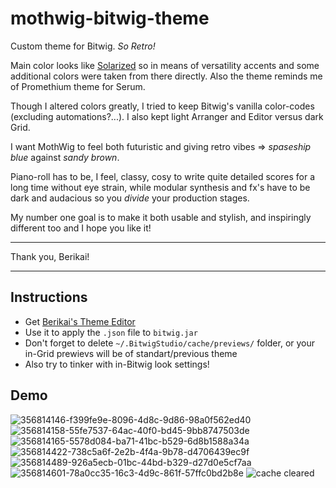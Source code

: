 # mothwig-bitwig-theme

Custom theme for Bitwig. *So Retro!*

Main color looks like [Solarized](https://github.com/altercation/solarized) so in means of versatility accents and some additional colors were taken from there directly.
Also the theme reminds me of Promethium theme for Serum.

Though I altered colors greatly, I tried to keep Bitwig's vanilla color-codes (excluding automations?...).
I also kept light Arranger and Editor versus dark Grid.

I want MothWig to feel both futuristic and giving retro vibes => *spaseship blue* against *sandy brown*.

Piano-roll has to be, I feel, classy, cosy to write quite detailed scores for a long time without eye strain, while modular synthesis and fx's have to be dark and audacious so you *divide* your production stages.

My number one goal is to make it both usable and stylish, and inspiringly different too and I hope you like it!

---

Thank you, Berikai!

---

## Instructions

- Get [Berikai's Theme Editor](https://github.com/Berikai/bitwig-theme-editor)
- Use it to apply the `.json` file to `bitwig.jar`
- Don't forget to delete `~/.BitwigStudio/cache/previews/` folder, or your in-Grid prewievs will be of standart/previous theme
- Also try to tinker with in-Bitwig look settings!

## Demo

![356814146-f399fe9e-8096-4d8c-9d86-98a0f562ed40](https://github.com/user-attachments/assets/7c016499-d103-4fb5-a786-31b878e13596)
![356814158-55fe7537-64ac-40f0-bd45-9bb8747503de](https://github.com/user-attachments/assets/fac8fdfb-2899-4492-a9ce-71f917a95cf5)
![356814165-5578d084-ba71-41bc-b529-6d8b1588a34a](https://github.com/user-attachments/assets/aebe850e-b34d-45dd-ab09-b6291c0e67d1)
![356814422-738c5a6f-2e2b-4f4a-9b78-d4706439ec9f](https://github.com/user-attachments/assets/96af7a5a-f825-4545-93b5-f55b91930177)
![356814489-926a5ecb-01bc-44bd-b329-d27d0e5cf7aa](https://github.com/user-attachments/assets/c916a05e-21a3-4d68-9e34-10a3c0586aa4)
![356814601-78a0cc35-16c3-4d9c-861f-57ffc0bd2b8e](https://github.com/user-attachments/assets/2348f5fb-e25a-42e8-9fd4-37cbc656a97e)
![cache cleared](https://github.com/user-attachments/assets/3ccc364b-0bf4-4ac6-a8ef-520eca322aa8)
